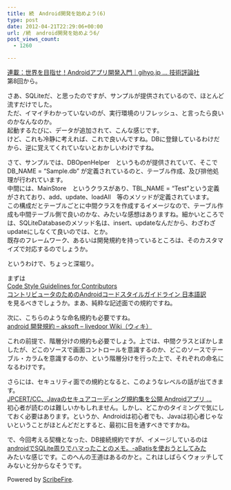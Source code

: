 ```yaml
---
title: 続　Android開発を始めよう(6)
type: post
date: 2012-04-21T22:29:06+00:00
url: /続　android開発を始めよう6/
post_views_count:
  - 1260

---
```

<a target="_blank" href="http://gihyo.jp/dev/serial/01/androidapp">連載：世界を目指せ！Androidアプリ開発入門｜gihyo.jp … 技術評論社</a>  
第8回から。

さあ、SQLiteだ、と思ったのですが、サンプルが提供されているので、ほとんど流すだけでした。  
ただ、イマイチわかっていないのが、実行環境のリフレッシュ、と言ったら良いのかなんなのか。  
起動するたびに、データが追加されて、こんな感じです。  
<img src="https://i1.wp.com/jqinglong.html.xdomain.jp/bimg/moz-screenshot-4_2.png" alt="" data-recalc-dims="1" />  
けど、これも冷静に考えれば、これで良いんですね。DBに登録しているわけだから、逆に覚えてくれていないとおかしいわけですね。

さて、サンプルでは、DBOpenHelper　というものが提供されていて、そこでDB_NAME = &#8220;Sample.db&#8221; が定義されているのと、テーブル作成、及び排他処理が行われています。  
中間には、MainStore　というクラスがあり、TBL_NAME = &#8220;Test&#8221;という定義がされており、add、update、loadAll　等のメソッドが定義されています。  
この構成だとテーブルごとに中間クラスを作成するイメージなので、テーブル作成も中間テーブル側で良いのかな、みたいな感想はありますね。細かいところでは、SQLiteDatabaseのメソッド名は、insert、updateなんだから、わざわざupdateにしなくて良いのでは、とか。  
既存のフレームワーク、あるいは開発規約を持っているところは、そのカスタマイズで対応するのでしょうか。

というわけで、ちょっと深堀り。

まずは  
<a target="_blank" href="http://source.android.com/source/code-style.html">Code Style Guidelines for Contributors</a>  
<a target="_blank" href="http://www.textdrop.net/android/code-style-ja.html">コントリビュータのためのAndroidコードスタイルガイドライン 日本語訳</a>  
を見るべきでしょうか。まあ、純粋な記述面での規約ですね。

次に、こちらのような命名規約も必要ですね。  
<a target="_blank" href="http://w.livedoor.jp/aksoft/d/android%20%B3%AB%C8%AF%B5%AC%CC%F3">android 開発規約 &#8211; aksoft &#8211; livedoor Wiki（ウィキ）</a>

これの前提で、階層分けの規約も必要でしょう。上では、中間クラスとぼかしましたが、どこのソースで画面コントロールを意識するのか、どこのソースでテーブル・カラムを意識するのか、という階層分けを行った上で、それぞれの命名になるわけです。

さらには、セキュリティ面での規約となると、このようなレベルの話が出てきます。  
<a target="_blank" href="http://codezine.jp/article/detail/6264">JPCERT/CC、Javaのセキュアコーディング規約集を公開 Androidアプリ &#8230;</a>  
初心者が読むのは難しいかもしれません。しかし、どこかのタイミングで気にしておく必要はあります。というか、Androidは初心者でも、Javaは初心者じゃないということがほとんどだとすると、最初に目を通すべきですかね。

で、今回考える契機となった、DB接続規約ですが、イメージしているのは  
<a target="_blank" href="http://yapr.seesaa.net/article/227705963.html">androidでSQLite周りでハマったことのメモ。-aBatisを使おうとしてみた</a>  
みたいな感じです。このへんの王道はあるのかと。これはしばらくウォッチしてみないと分からなそうです。

<p class="scribefire-powered">
  Powered by <a href="http://www.scribefire.com/">ScribeFire</a>.
</p>